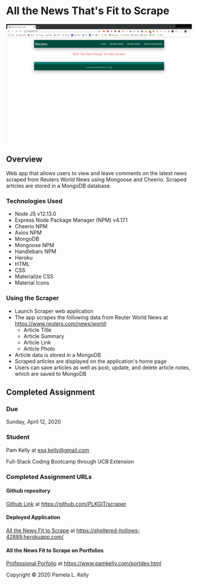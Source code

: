 # All the News That's Fit to Scrape

![Scraper](./public/assets/img/scraper.gif "Reuters World News Mongo Scraper")


## Overview
Web app that allows users to view and leave comments on the latest news scraped from Reuters World News using Mongoose and Cheerio. Scraped articles are stored in a MongoDB database.

### Technologies Used
  * Node JS v12.13.0
  * Express Node Package Manager (NPM) v4.17.1
  * Cheerio NPM
  * Axios NPM
  * MongoDB
  * Mongoose NPM
  * Handlebars NPM
  * Heroku
  * HTML
  * CSS
  * Materialize CSS
  * Material Icons

### Using the Scraper
  * Launch Scraper web application
  * The app scrapes the following data from Reuter World News at https://www.reuters.com/news/world:
     * Article Title
     * Article Summary
     * Article Link
     * Article Photo
  * Article data is stored in a MongoDB
  * Scraped articles are displayed on the application's home page
  * Users can save articles as well as post, update, and delete article notes, which are saved to MongoDB

## Completed Assignment

### Due
Sunday, April 12, 2020

### Student
Pam Kelly at [esq.kelly@gmail.com](mailto:esq.kelly@gmail.com)

Full-Stack Coding Bootcamp through UCB Extension

### Completed Assignment URLs
#### Github repository
[Github Link](https://github.com/PLKGIT/scraper) at https://github.com/PLKGIT/scraper
#### Deployed Application
[All the News Fit to Scrape](https://sheltered-hollows-42889.herokuapp.com/) at https://sheltered-hollows-42889.herokuapp.com/
#### All the News Fit to Scrape on Portfolios
[Professional Porfolio](https://www.pamkelly.com/portdev.html) at https://www.pamkelly.com/portdev.html

Copyright &copy; 2020 Pamela L. Kelly